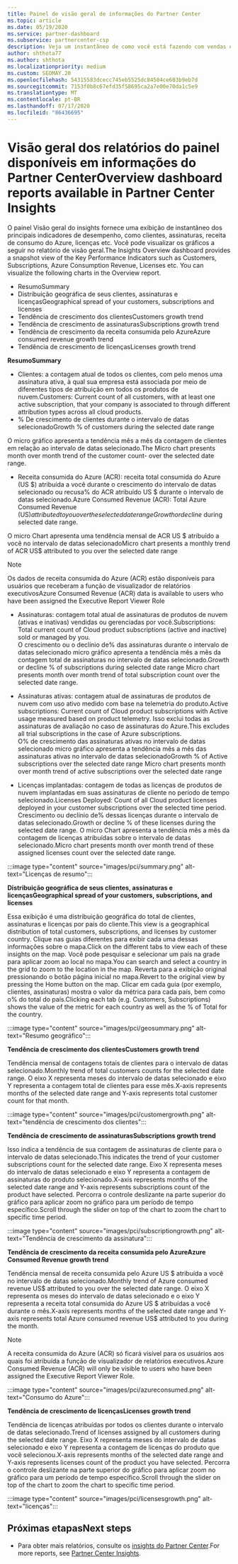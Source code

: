 ```yaml
---
title: Painel de visão geral de informações do Partner Center
ms.topic: article
ms.date: 05/19/2020
ms.service: partner-dashboard
ms.subservice: partnercenter-csp
description: Veja um instantâneo de como você está fazendo com vendas e implantação, crescimento do cliente e crescimento da receita com licenças, assinaturas e consumo do Azure.
author: shthota77
ms.author: shthota
ms.localizationpriority: medium
ms.custom: SEOMAY.20
ms.openlocfilehash: 54315583dcecc745eb5525dc84504ce603b9eb7d
ms.sourcegitcommit: 7153f0b8c67efd35f58695ca2a7e00e70da1c5e9
ms.translationtype: MT
ms.contentlocale: pt-BR
ms.lasthandoff: 07/17/2020
ms.locfileid: "86436695"
---
```

# <a name="overview-dashboard-reports-available-in-partner-center-insights"></a><span data-ttu-id="5cb34-103">Visão geral dos relatórios do painel disponíveis em informações do Partner Center</span><span class="sxs-lookup"><span data-stu-id="5cb34-103">Overview dashboard reports available in Partner Center Insights</span></span>
 
<span data-ttu-id="5cb34-104">O painel Visão geral do insights fornece uma exibição de instantâneo dos principais indicadores de desempenho, como clientes, assinaturas, receita de consumo do Azure, licenças etc. Você pode visualizar os gráficos a seguir no relatório de visão geral.</span><span class="sxs-lookup"><span data-stu-id="5cb34-104">The Insights Overview dashboard provides a snapshot view of the Key Performance Indicators such as Customers, Subscriptions, Azure Consumption Revenue, Licenses etc. You can visualize the following charts in the Overview report.</span></span> 

- <span data-ttu-id="5cb34-105">Resumo</span><span class="sxs-lookup"><span data-stu-id="5cb34-105">Summary</span></span>  
- <span data-ttu-id="5cb34-106">Distribuição geográfica de seus clientes, assinaturas e licenças</span><span class="sxs-lookup"><span data-stu-id="5cb34-106">Geographical spread of your customers, subscriptions and licenses</span></span>  
- <span data-ttu-id="5cb34-107">Tendência de crescimento dos clientes</span><span class="sxs-lookup"><span data-stu-id="5cb34-107">Customers growth trend</span></span> 
- <span data-ttu-id="5cb34-108">Tendência de crescimento de assinaturas</span><span class="sxs-lookup"><span data-stu-id="5cb34-108">Subscriptions growth trend</span></span> 
- <span data-ttu-id="5cb34-109">Tendência de crescimento da receita consumida pelo Azure</span><span class="sxs-lookup"><span data-stu-id="5cb34-109">Azure consumed revenue growth trend</span></span> 
- <span data-ttu-id="5cb34-110">Tendência de crescimento de licenças</span><span class="sxs-lookup"><span data-stu-id="5cb34-110">Licenses growth trend</span></span> 

<span data-ttu-id="5cb34-111">**Resumo**</span><span class="sxs-lookup"><span data-stu-id="5cb34-111">**Summary**</span></span>

- <span data-ttu-id="5cb34-112">Clientes: a contagem atual de todos os clientes, com pelo menos uma assinatura ativa, à qual sua empresa está associada por meio de diferentes tipos de atribuição em todos os produtos de nuvem.</span><span class="sxs-lookup"><span data-stu-id="5cb34-112">Customers: Current count of all customers, with at least one active subscription, that your company is associated to through different attribution types across all cloud products.</span></span> 
- <span data-ttu-id="5cb34-113">% De crescimento de clientes durante o intervalo de datas selecionado</span><span class="sxs-lookup"><span data-stu-id="5cb34-113">Growth % of customers during the selected date range</span></span> 

<span data-ttu-id="5cb34-114">O micro gráfico apresenta a tendência mês a mês da contagem de clientes em relação ao intervalo de datas selecionado.</span><span class="sxs-lookup"><span data-stu-id="5cb34-114">The Micro chart presents month over month trend of the customer count-  over the selected date range.</span></span> 

 
- <span data-ttu-id="5cb34-115">Receita consumida do Azure (ACR): receita total consumida do Azure (US $) atribuída a você durante o crescimento do intervalo de datas selecionado ou recusa% do ACR atribuído US $ durante o intervalo de datas selecionado.</span><span class="sxs-lookup"><span data-stu-id="5cb34-115">Azure Consumed Revenue (ACR): Total Azure Consumed Revenue (US$) attributed to you over the selected date range Growth or decline % of attributed ACR US$ during selected date range.</span></span>

<span data-ttu-id="5cb34-116">O micro Chart apresenta uma tendência mensal de ACR US $ atribuído a você no intervalo de datas selecionado</span><span class="sxs-lookup"><span data-stu-id="5cb34-116">Micro chart presents a monthly trend of ACR US$ attributed to you over the selected date range</span></span> 
>[!Note] 
><span data-ttu-id="5cb34-117">Os dados de receita consumida do Azure (ACR) estão disponíveis para usuários que receberam a função de visualizador de relatórios executivos</span><span class="sxs-lookup"><span data-stu-id="5cb34-117">Azure Consumed Revenue (ACR) data is available to users who have been assigned the Executive Report Viewer Role</span></span> 
 
- <span data-ttu-id="5cb34-118">Assinaturas: contagem total atual de assinaturas de produtos de nuvem (ativas e inativas) vendidas ou gerenciadas por você.</span><span class="sxs-lookup"><span data-stu-id="5cb34-118">Subscriptions: Total current count of Cloud product subscriptions (active and inactive) sold or managed by you.</span></span>  
<span data-ttu-id="5cb34-119">O crescimento ou o declínio de% das assinaturas durante o intervalo de datas selecionado micro gráfico apresenta a tendência mês a mês da contagem total de assinaturas no intervalo de datas selecionado.</span><span class="sxs-lookup"><span data-stu-id="5cb34-119">Growth or decline % of subscriptions during selected date range Micro chart presents month over month trend of total subscription count over the selected date range.</span></span> 
 
- <span data-ttu-id="5cb34-120">Assinaturas ativas: contagem atual de assinaturas de produtos de nuvem com uso ativo medido com base na telemetria do produto.</span><span class="sxs-lookup"><span data-stu-id="5cb34-120">Active subscriptions: Current count of Cloud product subscriptions with Active usage measured based on product telemetry.</span></span> <span data-ttu-id="5cb34-121">Isso exclui todas as assinaturas de avaliação no caso de assinaturas do Azure.</span><span class="sxs-lookup"><span data-stu-id="5cb34-121">This excludes all trial subscriptions in the case of Azure subscriptions.</span></span>  
<span data-ttu-id="5cb34-122">O% de crescimento das assinaturas ativas no intervalo de datas selecionado micro gráfico apresenta a tendência mês a mês das assinaturas ativas no intervalo de datas selecionado</span><span class="sxs-lookup"><span data-stu-id="5cb34-122">Growth % of Active subscriptions over the selected date range Micro chart presents month over month trend of active subscriptions over the selected date range</span></span> 
 
- <span data-ttu-id="5cb34-123">Licenças implantadas: contagem de todas as licenças de produtos de nuvem implantadas em suas assinaturas de cliente no período de tempo selecionado.</span><span class="sxs-lookup"><span data-stu-id="5cb34-123">Licenses Deployed: Count of all Cloud product licenses deployed in your customer subscriptions over the selected time period.</span></span> <span data-ttu-id="5cb34-124">Crescimento ou declínio de% dessas licenças durante o intervalo de datas selecionado.</span><span class="sxs-lookup"><span data-stu-id="5cb34-124">Growth or decline % of these licenses during the selected date range.</span></span> <span data-ttu-id="5cb34-125">O micro Chart apresenta a tendência mês a mês da contagem de licenças atribuídas sobre o intervalo de datas selecionado.</span><span class="sxs-lookup"><span data-stu-id="5cb34-125">Micro chart presents month over month trend of these assigned licenses count over the selected date range.</span></span>

:::image type="content" source="images/pci/summary.png" alt-text="Licenças de resumo":::

<span data-ttu-id="5cb34-127">**Distribuição geográfica de seus clientes, assinaturas e licenças**</span><span class="sxs-lookup"><span data-stu-id="5cb34-127">**Geographical spread of your customers, subscriptions, and licenses**</span></span> 

<span data-ttu-id="5cb34-128">Essa exibição é uma distribuição geográfica do total de clientes, assinaturas e licenças por país do cliente.</span><span class="sxs-lookup"><span data-stu-id="5cb34-128">This view is a geographical distribution of total customers, subscriptions, and licenses by customer country.</span></span> <span data-ttu-id="5cb34-129">Clique nas guias diferentes para exibir cada uma dessas informações sobre o mapa.</span><span class="sxs-lookup"><span data-stu-id="5cb34-129">Click on the different tabs to view each of these insights on the map.</span></span> <span data-ttu-id="5cb34-130">Você pode pesquisar e selecionar um país na grade para aplicar zoom ao local no mapa.</span><span class="sxs-lookup"><span data-stu-id="5cb34-130">You can search and select a country in the grid to zoom to the location in the map.</span></span> <span data-ttu-id="5cb34-131">Reverta para a exibição original pressionando o botão página inicial no mapa.</span><span class="sxs-lookup"><span data-stu-id="5cb34-131">Revert to the original view by pressing the Home button on the map.</span></span> <span data-ttu-id="5cb34-132">Clicar em cada guia (por exemplo, clientes, assinaturas) mostra o valor da métrica para cada país, bem como o% do total do país.</span><span class="sxs-lookup"><span data-stu-id="5cb34-132">Clicking each tab (e.g. Customers, Subscriptions) shows the value of the metric for each country as well as the % of Total for the country.</span></span>  

:::image type="content" source="images/pci/geosummary.png" alt-text="Resumo geográfico":::

<span data-ttu-id="5cb34-134">**Tendência de crescimento dos clientes**</span><span class="sxs-lookup"><span data-stu-id="5cb34-134">**Customers growth trend**</span></span>

<span data-ttu-id="5cb34-135">Tendência mensal de contagens totais de clientes para o intervalo de datas selecionado.</span><span class="sxs-lookup"><span data-stu-id="5cb34-135">Monthly trend of total customers counts for the selected date range.</span></span> <span data-ttu-id="5cb34-136">O eixo X representa meses do intervalo de datas selecionado e eixo Y representa a contagem total de clientes para esse mês.</span><span class="sxs-lookup"><span data-stu-id="5cb34-136">X-axis represents months of the selected date range and Y-axis represents total customer count for that month.</span></span> 

:::image type="content" source="images/pci/customergrowth.png" alt-text="tendência de crescimento dos clientes":::

<span data-ttu-id="5cb34-138">**Tendência de crescimento de assinaturas**</span><span class="sxs-lookup"><span data-stu-id="5cb34-138">**Subscriptions growth trend**</span></span>

<span data-ttu-id="5cb34-139">Isso indica a tendência de sua contagem de assinaturas de cliente para o intervalo de datas selecionado.</span><span class="sxs-lookup"><span data-stu-id="5cb34-139">This indicates the trend of your customer subscriptions count for the selected date range.</span></span> <span data-ttu-id="5cb34-140">Eixo X representa meses do intervalo de datas selecionado e eixo Y representa a contagem de assinaturas do produto selecionado.</span><span class="sxs-lookup"><span data-stu-id="5cb34-140">X-axis represents months of the selected date range and Y-axis represents subscriptions count of the product have selected.</span></span> <span data-ttu-id="5cb34-141">Percorra o controle deslizante na parte superior do gráfico para aplicar zoom no gráfico para um período de tempo específico.</span><span class="sxs-lookup"><span data-stu-id="5cb34-141">Scroll through the slider on top of the chart to zoom the chart to specific time period.</span></span> 

:::image type="content" source="images/pci/subscriptiongrowth.png" alt-text="Tendência de crescimento da assinatura":::

<span data-ttu-id="5cb34-143">**Tendência de crescimento da receita consumida pelo Azure**</span><span class="sxs-lookup"><span data-stu-id="5cb34-143">**Azure Consumed Revenue growth trend**</span></span>

<span data-ttu-id="5cb34-144">Tendência mensal de receita consumida pelo Azure US $ atribuída a você no intervalo de datas selecionado.</span><span class="sxs-lookup"><span data-stu-id="5cb34-144">Monthly trend of Azure consumed revenue US$ attributed to you over the selected date range.</span></span> <span data-ttu-id="5cb34-145">O eixo X representa os meses do intervalo de datas selecionado e o eixo Y representa a receita total consumida do Azure US $ atribuídas a você durante o mês.</span><span class="sxs-lookup"><span data-stu-id="5cb34-145">X-axis represents months of the selected date range and Y-axis represents total Azure consumed revenue US$ attributed to you during the month.</span></span>
   
>[!Note] 
><span data-ttu-id="5cb34-146">A receita consumida do Azure (ACR) só ficará visível para os usuários aos quais foi atribuída a função de visualizador de relatórios executivos.</span><span class="sxs-lookup"><span data-stu-id="5cb34-146">Azure Consumed Revenue (ACR) will only be visible to users who have been assigned the Executive Report Viewer Role.</span></span> 

:::image type="content" source="images/pci/azureconsumed.png" alt-text="Consumo do Azure":::

<span data-ttu-id="5cb34-148">**Tendência de crescimento de licenças**</span><span class="sxs-lookup"><span data-stu-id="5cb34-148">**Licenses growth trend**</span></span>
 
<span data-ttu-id="5cb34-149">Tendência de licenças atribuídas por todos os clientes durante o intervalo de datas selecionado.</span><span class="sxs-lookup"><span data-stu-id="5cb34-149">Trend of licenses assigned by all customers during the selected date range.</span></span> <span data-ttu-id="5cb34-150">Eixo X representa meses do intervalo de datas selecionado e eixo Y representa a contagem de licenças do produto que você selecionou.</span><span class="sxs-lookup"><span data-stu-id="5cb34-150">X-axis represents months of the selected date range and Y-axis represents licenses count of the product you have selected.</span></span> <span data-ttu-id="5cb34-151">Percorra o controle deslizante na parte superior do gráfico para aplicar zoom no gráfico para um período de tempo específico.</span><span class="sxs-lookup"><span data-stu-id="5cb34-151">Scroll through the slider on top of the chart to zoom the chart to specific time period.</span></span>  

:::image type="content" source="images/pci/licensesgrowth.png" alt-text="licenças":::

## <a name="next-steps"></a><span data-ttu-id="5cb34-153">Próximas etapas</span><span class="sxs-lookup"><span data-stu-id="5cb34-153">Next steps</span></span>

- <span data-ttu-id="5cb34-154">Para obter mais relatórios, consulte os [insights do Partner Center](partner-center-insights.md).</span><span class="sxs-lookup"><span data-stu-id="5cb34-154">For more reports, see [Partner Center Insights](partner-center-insights.md).</span></span>
